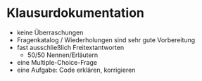 # Klausurdokumentation

- keine Überraschungen
- Fragenkatalog / Wiederholungen sind sehr gute Vorbereitung
- fast ausschließlich Freitextantworten
  - 50/50 Nennen/Erläutern
- eine Multiple-Choice-Frage
- eine Aufgabe: Code erklären, korrigieren